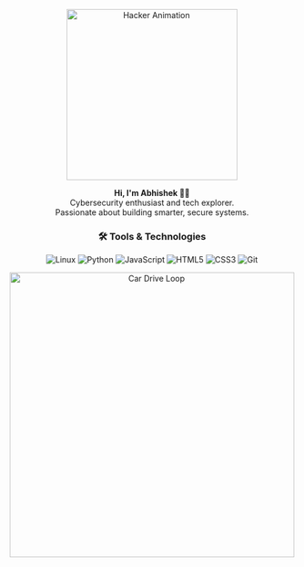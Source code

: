 <!--welcome -->
<p align="center">
  <img src="https://i.gifer.com/X5NY.gif" alt="Hacker Animation" width="300"/>
</p>
<p align="center">
  <strong>Hi, I'm Abhishek 👨‍💻</strong><br>
  Cybersecurity enthusiast and tech explorer. <br>
  Passionate about building smarter, secure systems. 
</p>


<h3 align="center">🛠️ Tools & Technologies</h3>
<p align="center">
  <img src="https://img.shields.io/badge/-Linux-333333?style=flat&logo=linux" alt="Linux" />
  <img src="https://img.shields.io/badge/-Python-333333?style=flat&logo=python" alt="Python" />
  <img src="https://img.shields.io/badge/-JavaScript-333333?style=flat&logo=javascript" alt="JavaScript" />
  <img src="https://img.shields.io/badge/-HTML5-333333?style=flat&logo=html5" alt="HTML5" />
  <img src="https://img.shields.io/badge/-CSS3-333333?style=flat&logo=css3" alt="CSS3" />
  <img src="https://img.shields.io/badge/-Git-333333?style=flat&logo=git" alt="Git" />
</p>


<p align="center">
  <img src="https://i.gifer.com/3q60.gif" alt="Car Drive Loop" width="500"/>
</p>
